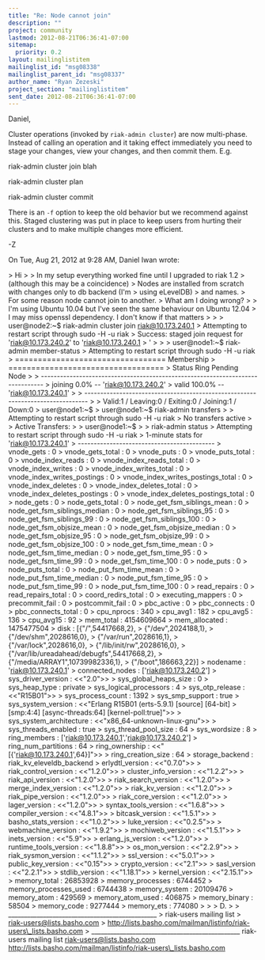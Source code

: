 ```yaml
---
title: "Re: Node cannot join"
description: ""
project: community
lastmod: 2012-08-21T06:36:41-07:00
sitemap:
  priority: 0.2
layout: mailinglistitem
mailinglist_id: "msg08338"
mailinglist_parent_id: "msg08337"
author_name: "Ryan Zezeski"
project_section: "mailinglistitem"
sent_date: 2012-08-21T06:36:41-07:00
---
```



Daniel,

Cluster operations (invoked by `riak-admin cluster`) are now multi-phase.
 Instead of calling an operation and it taking effect immediately you need
to stage your changes, view your changes, and then commit them. E.g.

riak-admin cluster join blah

riak-admin cluster plan

riak-admin cluster commit

There is an `-f` option to keep the old behavior but we recommend against
this. Staged clustering was put in place to keep users from hurting their
clusters and to make multiple changes more efficient.

-Z

On Tue, Aug 21, 2012 at 9:28 AM, Daniel Iwan  wrote:

&gt; Hi
&gt;
&gt; In my setup everything worked fine until I upgraded to riak 1.2
&gt; (although this may be a coincidence)
&gt; Nodes are installed from scratch with changes only to db backend (I'm
&gt; using eLevelDB)
&gt; and names.
&gt; For some reason node cannot join to another.
&gt; What am I doing wrong?
&gt;
&gt; I'm using Ubuntu 10.04 but I've seen the same behaviour on Ubuntu 12.04
&gt; I may miss openssl dependency. I don't know if that matters
&gt;
&gt;
&gt; user@node2:~$ riak-admin cluster join riak@10.173.240.1
&gt; Attempting to restart script through sudo -H -u riak
&gt; Success: staged join request for 'riak@10.173.240.2' to 'riak@10.173.240.1
&gt; '
&gt;
&gt;
&gt; user@node1:~$ riak-admin member-status
&gt; Attempting to restart script through sudo -H -u riak
&gt; ================================= Membership
&gt; ==================================
&gt; Status Ring Pending Node
&gt;
&gt; -------------------------------------------------------------------------------
&gt; joining 0.0% -- 'riak@10.173.240.2'
&gt; valid 100.0% -- 'riak@10.173.240.1'
&gt;
&gt; -------------------------------------------------------------------------------
&gt;
&gt; Valid:1 / Leaving:0 / Exiting:0 / Joining:1 / Down:0
&gt; user@node1:~$
&gt; user@node1:~$ riak-admin transfers
&gt;
&gt; Attempting to restart script through sudo -H -u riak
&gt; No transfers active
&gt;
&gt; Active Transfers:
&gt;
&gt; user@node1:~$
&gt;
&gt; riak-admin status
&gt; Attempting to restart script through sudo -H -u riak
&gt; 1-minute stats for 'riak@10.173.240.1'
&gt; -------------------------------------------
&gt; vnode\_gets : 0
&gt; vnode\_gets\_total : 0
&gt; vnode\_puts : 0
&gt; vnode\_puts\_total : 0
&gt; vnode\_index\_reads : 0
&gt; vnode\_index\_reads\_total : 0
&gt; vnode\_index\_writes : 0
&gt; vnode\_index\_writes\_total : 0
&gt; vnode\_index\_writes\_postings : 0
&gt; vnode\_index\_writes\_postings\_total : 0
&gt; vnode\_index\_deletes : 0
&gt; vnode\_index\_deletes\_total : 0
&gt; vnode\_index\_deletes\_postings : 0
&gt; vnode\_index\_deletes\_postings\_total : 0
&gt; node\_gets : 0
&gt; node\_gets\_total : 0
&gt; node\_get\_fsm\_siblings\_mean : 0
&gt; node\_get\_fsm\_siblings\_median : 0
&gt; node\_get\_fsm\_siblings\_95 : 0
&gt; node\_get\_fsm\_siblings\_99 : 0
&gt; node\_get\_fsm\_siblings\_100 : 0
&gt; node\_get\_fsm\_objsize\_mean : 0
&gt; node\_get\_fsm\_objsize\_median : 0
&gt; node\_get\_fsm\_objsize\_95 : 0
&gt; node\_get\_fsm\_objsize\_99 : 0
&gt; node\_get\_fsm\_objsize\_100 : 0
&gt; node\_get\_fsm\_time\_mean : 0
&gt; node\_get\_fsm\_time\_median : 0
&gt; node\_get\_fsm\_time\_95 : 0
&gt; node\_get\_fsm\_time\_99 : 0
&gt; node\_get\_fsm\_time\_100 : 0
&gt; node\_puts : 0
&gt; node\_puts\_total : 0
&gt; node\_put\_fsm\_time\_mean : 0
&gt; node\_put\_fsm\_time\_median : 0
&gt; node\_put\_fsm\_time\_95 : 0
&gt; node\_put\_fsm\_time\_99 : 0
&gt; node\_put\_fsm\_time\_100 : 0
&gt; read\_repairs : 0
&gt; read\_repairs\_total : 0
&gt; coord\_redirs\_total : 0
&gt; executing\_mappers : 0
&gt; precommit\_fail : 0
&gt; postcommit\_fail : 0
&gt; pbc\_active : 0
&gt; pbc\_connects : 0
&gt; pbc\_connects\_total : 0
&gt; cpu\_nprocs : 340
&gt; cpu\_avg1 : 182
&gt; cpu\_avg5 : 136
&gt; cpu\_avg15 : 92
&gt; mem\_total : 4154609664
&gt; mem\_allocated : 1475477504
&gt; disk : [{"/",54417668,2},
&gt; {"/dev",2024188,1},
&gt; {"/dev/shm",2028616,0},
&gt; {"/var/run",2028616,1},
&gt; {"/var/lock",2028616,0},
&gt; {"/lib/init/rw",2028616,0},
&gt; {"/var/lib/ureadahead/debugfs",54417668,2},
&gt; {"/media/ARRAY1",10739982336,1},
&gt; {"/boot",186663,22}]
&gt; nodename : 'riak@10.173.240.1'
&gt; connected\_nodes : ['riak@10.173.240.2']
&gt; sys\_driver\_version : &lt;&lt;"2.0"&gt;&gt;
&gt; sys\_global\_heaps\_size : 0
&gt; sys\_heap\_type : private
&gt; sys\_logical\_processors : 4
&gt; sys\_otp\_release : &lt;&lt;"R15B01"&gt;&gt;
&gt; sys\_process\_count : 1392
&gt; sys\_smp\_support : true
&gt; sys\_system\_version : &lt;&lt;"Erlang R15B01 (erts-5.9.1) [source] [64-bit]
&gt; [smp:4:4] [async-threads:64] [kernel-poll:true]"&gt;&gt;
&gt; sys\_system\_architecture : &lt;&lt;"x86\_64-unknown-linux-gnu"&gt;&gt;
&gt; sys\_threads\_enabled : true
&gt; sys\_thread\_pool\_size : 64
&gt; sys\_wordsize : 8
&gt; ring\_members : ['riak@10.173.240.1','riak@10.173.240.2']
&gt; ring\_num\_partitions : 64
&gt; ring\_ownership : &lt;&lt;"[{'riak@10.173.240.1',64}]"&gt;&gt;
&gt; ring\_creation\_size : 64
&gt; storage\_backend : riak\_kv\_eleveldb\_backend
&gt; erlydtl\_version : &lt;&lt;"0.7.0"&gt;&gt;
&gt; riak\_control\_version : &lt;&lt;"1.2.0"&gt;&gt;
&gt; cluster\_info\_version : &lt;&lt;"1.2.2"&gt;&gt;
&gt; riak\_api\_version : &lt;&lt;"1.2.0"&gt;&gt;
&gt; riak\_search\_version : &lt;&lt;"1.2.0"&gt;&gt;
&gt; merge\_index\_version : &lt;&lt;"1.2.0"&gt;&gt;
&gt; riak\_kv\_version : &lt;&lt;"1.2.0"&gt;&gt;
&gt; riak\_pipe\_version : &lt;&lt;"1.2.0"&gt;&gt;
&gt; riak\_core\_version : &lt;&lt;"1.2.0"&gt;&gt;
&gt; lager\_version : &lt;&lt;"1.2.0"&gt;&gt;
&gt; syntax\_tools\_version : &lt;&lt;"1.6.8"&gt;&gt;
&gt; compiler\_version : &lt;&lt;"4.8.1"&gt;&gt;
&gt; bitcask\_version : &lt;&lt;"1.5.1"&gt;&gt;
&gt; basho\_stats\_version : &lt;&lt;"1.0.2"&gt;&gt;
&gt; luke\_version : &lt;&lt;"0.2.5"&gt;&gt;
&gt; webmachine\_version : &lt;&lt;"1.9.2"&gt;&gt;
&gt; mochiweb\_version : &lt;&lt;"1.5.1"&gt;&gt;
&gt; inets\_version : &lt;&lt;"5.9"&gt;&gt;
&gt; erlang\_js\_version : &lt;&lt;"1.2.0"&gt;&gt;
&gt; runtime\_tools\_version : &lt;&lt;"1.8.8"&gt;&gt;
&gt; os\_mon\_version : &lt;&lt;"2.2.9"&gt;&gt;
&gt; riak\_sysmon\_version : &lt;&lt;"1.1.2"&gt;&gt;
&gt; ssl\_version : &lt;&lt;"5.0.1"&gt;&gt;
&gt; public\_key\_version : &lt;&lt;"0.15"&gt;&gt;
&gt; crypto\_version : &lt;&lt;"2.1"&gt;&gt;
&gt; sasl\_version : &lt;&lt;"2.2.1"&gt;&gt;
&gt; stdlib\_version : &lt;&lt;"1.18.1"&gt;&gt;
&gt; kernel\_version : &lt;&lt;"2.15.1"&gt;&gt;
&gt; memory\_total : 26853928
&gt; memory\_processes : 6744452
&gt; memory\_processes\_used : 6744438
&gt; memory\_system : 20109476
&gt; memory\_atom : 429569
&gt; memory\_atom\_used : 406875
&gt; memory\_binary : 58504
&gt; memory\_code : 9277444
&gt; memory\_ets : 774080
&gt;
&gt;
&gt; D.
&gt;
&gt; \_\_\_\_\_\_\_\_\_\_\_\_\_\_\_\_\_\_\_\_\_\_\_\_\_\_\_\_\_\_\_\_\_\_\_\_\_\_\_\_\_\_\_\_\_\_\_
&gt; riak-users mailing list
&gt; riak-users@lists.basho.com
&gt; http://lists.basho.com/mailman/listinfo/riak-users\_lists.basho.com
&gt;
\_\_\_\_\_\_\_\_\_\_\_\_\_\_\_\_\_\_\_\_\_\_\_\_\_\_\_\_\_\_\_\_\_\_\_\_\_\_\_\_\_\_\_\_\_\_\_
riak-users mailing list
riak-users@lists.basho.com
http://lists.basho.com/mailman/listinfo/riak-users\_lists.basho.com

